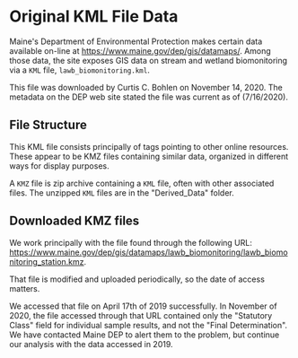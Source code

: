 # Original KML File Data
Maine's Department of Environmental Protection makes certain data available on-line 
at <https://www.maine.gov/dep/gis/datamaps/>.   Among those data, the site 
exposes GIS data on stream and wetland biomonitoring via a `KML` file, 
`lawb_biomonitoring.kml`.

This file was downloaded by Curtis C. Bohlen on November 14, 2020.  The metadata on
the DEP web site stated the file was current as of (7/16/2020).

## File Structure
This KML file consists principally of <NetworkLink> tags pointing to other 
online resources.  These appear to be KMZ files containing similar
data, organized in different ways for display purposes.

A `KMZ` file is zip archive containing a `KML` file, often with other associated files.
The unzipped `KML` files are in the "Derived_Data" folder.

## Downloaded KMZ files
We work principally with the file found through the following URL:
<https://www.maine.gov/dep/gis/datamaps/lawb_biomonitoring/lawb_biomonitoring_station.kmz>.

That file is modified and uploaded periodically, so the date of access matters.

We accessed that file on April 17th of 2019 successfully.  In November of 2020,
the file accessed through that URL contained only the "Statutory Class" field 
for individual sample results, and not the "Final Determination".  We have
contacted Maine DEP to alert them to the problem, but continue our analysis with the 
data accessed in 2019.

